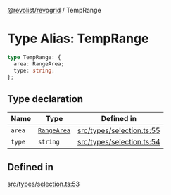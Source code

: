 [@revolist/revogrid](README.md) / TempRange

# Type Alias: TempRange

```ts
type TempRange: {
  area: RangeArea;
  type: string;
};
```

## Type declaration

| Name | Type | Defined in |
| ------ | ------ | ------ |
| `area` | [`RangeArea`](TypeAlias.RangeArea.md) | [src/types/selection.ts:55](https://github.com/revolist/revogrid/blob/4748dc40d552fad7de1d972fe2fbcf7386e67858/src/types/selection.ts#L55) |
| `type` | `string` | [src/types/selection.ts:54](https://github.com/revolist/revogrid/blob/4748dc40d552fad7de1d972fe2fbcf7386e67858/src/types/selection.ts#L54) |

## Defined in

[src/types/selection.ts:53](https://github.com/revolist/revogrid/blob/4748dc40d552fad7de1d972fe2fbcf7386e67858/src/types/selection.ts#L53)

